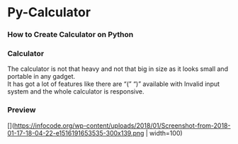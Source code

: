 # Py-Calculator

### How to Create Calculator on Python


### Calculator

The calculator is not that heavy and not that big in size as it looks small and portable in any gadget.<br>
It has got a lot of features like there are “(” “)” available with Invalid input system and the whole calculator is responsive.


### Preview

[](https://infocode.org/wp-content/uploads/2018/01/Screenshot-from-2018-01-17-18-04-22-e1516191653535-300x139.png | width=100)
